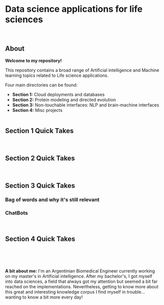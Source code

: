 # Data science applications for life sciences



<br>

## **About**

**Welcome to my repository!**

This repository contains a broad range of Artificial intelligence and Machine learning topics  related to Life science applications. 

Four main directories can be found:

- **Section 1:** Cloud deployments and databases
- **Section 2:** Protein modeling and directed evolution
- **Section 3:** Non-touchable interfaces: NLP and brain-machine interfaces
- **Section 4:** Misc projects
<br><br>

## Section 1 Quick Takes


<br>

## Section 2 Quick Takes


<br>

## Section 3 Quick Takes

### Bag of words and why it's still relevant

### ChatBots 


<br>

## Section 4 Quick Takes

<br>




<br><br>
**A bit about me:** I'm an Argentinian Biomedical Engineer currently working on my master's in Artificial intelligence. After my bachelor's, I got myself into data sciences, a field that always got my attention but seemed a bit far reached on the implementations. Nevertheless, getting to know more about this great and interesting knowledge corpus I find myself in trouble...  wanting to know a bit more every day!
